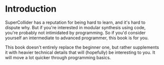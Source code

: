 # Introduction

SuperCollider has a reputation for being hard to learn, and it's hard to
dispute why. But if you're interested in modular synthesis using code, you're
probably not intimidated by programming. So if you'd consider yourself an
intermediate to advanced programmer, this book is for you.

This book doesn't entirely replace the beginner one, but rather supplements it
with heavier technical details that will (hopefully) be interesting to you.
It will move a lot quicker through programming basics.